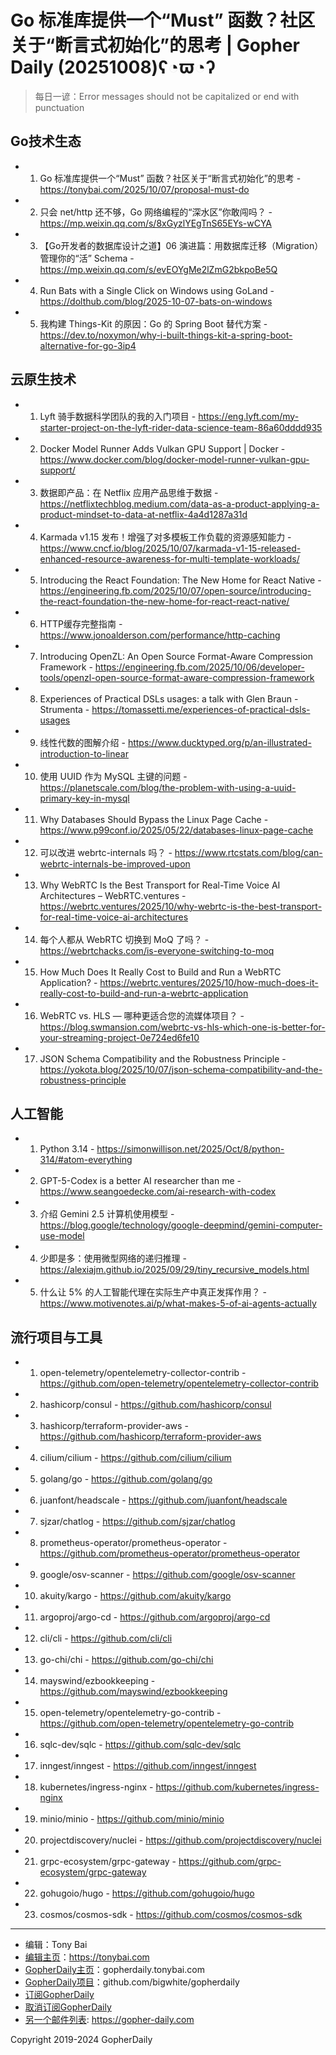 # Go 标准库提供一个“Must” 函数？社区关于“断言式初始化”的思考 | Gopher Daily (20251008)ʕ◔ϖ◔ʔ

>每日一谚：Error messages should not be capitalized or end with punctuation

## Go技术生态


- 1. Go 标准库提供一个“Must” 函数？社区关于“断言式初始化”的思考 - https://tonybai.com/2025/10/07/proposal-must-do

- 2. 只会 net/http 还不够，Go 网络编程的“深水区”你敢闯吗？ - https://mp.weixin.qq.com/s/8xGyzlYEgTnS65EYs-wCYA

- 3. 【Go开发者的数据库设计之道】06 演进篇：用数据库迁移（Migration）管理你的“活” Schema - https://mp.weixin.qq.com/s/evEOYgMe2lZmG2bkpoBe5Q

- 4. Run Bats with a Single Click on Windows using GoLand - https://dolthub.com/blog/2025-10-07-bats-on-windows

- 5. 我构建 Things-Kit 的原因：Go 的 Spring Boot 替代方案 - https://dev.to/noxymon/why-i-built-things-kit-a-spring-boot-alternative-for-go-3ip4


## 云原生技术


- 1. Lyft 骑手数据科学团队的我的入门项目 - https://eng.lyft.com/my-starter-project-on-the-lyft-rider-data-science-team-86a60dddd935

- 2. Docker Model Runner Adds Vulkan GPU Support | Docker - https://www.docker.com/blog/docker-model-runner-vulkan-gpu-support/

- 3. 数据即产品：在 Netflix 应用产品思维于数据 - https://netflixtechblog.medium.com/data-as-a-product-applying-a-product-mindset-to-data-at-netflix-4a4d1287a31d

- 4. Karmada v1.15 发布！增强了对多模板工作负载的资源感知能力 - https://www.cncf.io/blog/2025/10/07/karmada-v1-15-released-enhanced-resource-awareness-for-multi-template-workloads/

- 5. Introducing the React Foundation: The New Home for React Native - https://engineering.fb.com/2025/10/07/open-source/introducing-the-react-foundation-the-new-home-for-react-react-native/

- 6. HTTP缓存完整指南 - https://www.jonoalderson.com/performance/http-caching

- 7. Introducing OpenZL: An Open Source Format-Aware Compression Framework - https://engineering.fb.com/2025/10/06/developer-tools/openzl-open-source-format-aware-compression-framework

- 8. Experiences of Practical DSLs usages: a talk with Glen Braun - Strumenta - https://tomassetti.me/experiences-of-practical-dsls-usages

- 9. 线性代数的图解介绍 - https://www.ducktyped.org/p/an-illustrated-introduction-to-linear

- 10. 使用 UUID 作为 MySQL 主键的问题 - https://planetscale.com/blog/the-problem-with-using-a-uuid-primary-key-in-mysql

- 11. Why Databases Should Bypass the Linux Page Cache - https://www.p99conf.io/2025/05/22/databases-linux-page-cache

- 12. 可以改进 webrtc-internals 吗？ - https://www.rtcstats.com/blog/can-webrtc-internals-be-improved-upon

- 13. Why WebRTC Is the Best Transport for Real-Time Voice AI Architectures – WebRTC.ventures - https://webrtc.ventures/2025/10/why-webrtc-is-the-best-transport-for-real-time-voice-ai-architectures

- 14. 每个人都从 WebRTC 切换到 MoQ 了吗？ - https://webrtchacks.com/is-everyone-switching-to-moq

- 15. How Much Does It Really Cost to Build and Run a WebRTC Application? - https://webrtc.ventures/2025/10/how-much-does-it-really-cost-to-build-and-run-a-webrtc-application

- 16. WebRTC vs. HLS — 哪种更适合您的流媒体项目？ - https://blog.swmansion.com/webrtc-vs-hls-which-one-is-better-for-your-streaming-project-0e724ed6fe10

- 17. JSON Schema Compatibility and  the Robustness Principle - https://yokota.blog/2025/10/07/json-schema-compatibility-and-the-robustness-principle


## 人工智能


- 1. Python 3.14 - https://simonwillison.net/2025/Oct/8/python-314/#atom-everything

- 2. GPT-5-Codex is a better AI researcher than me - https://www.seangoedecke.com/ai-research-with-codex

- 3. 介绍 Gemini 2.5 计算机使用模型 - https://blog.google/technology/google-deepmind/gemini-computer-use-model

- 4. 少即是多：使用微型网络的递归推理 - https://alexiajm.github.io/2025/09/29/tiny_recursive_models.html

- 5. 什么让 5% 的人工智能代理在实际生产中真正发挥作用？ - https://www.motivenotes.ai/p/what-makes-5-of-ai-agents-actually


## 流行项目与工具


- 1. open-telemetry/opentelemetry-collector-contrib - https://github.com/open-telemetry/opentelemetry-collector-contrib

- 2. hashicorp/consul - https://github.com/hashicorp/consul

- 3. hashicorp/terraform-provider-aws - https://github.com/hashicorp/terraform-provider-aws

- 4. cilium/cilium - https://github.com/cilium/cilium

- 5. golang/go - https://github.com/golang/go

- 6. juanfont/headscale - https://github.com/juanfont/headscale

- 7. sjzar/chatlog - https://github.com/sjzar/chatlog

- 8. prometheus-operator/prometheus-operator - https://github.com/prometheus-operator/prometheus-operator

- 9. google/osv-scanner - https://github.com/google/osv-scanner

- 10. akuity/kargo - https://github.com/akuity/kargo

- 11. argoproj/argo-cd - https://github.com/argoproj/argo-cd

- 12. cli/cli - https://github.com/cli/cli

- 13. go-chi/chi - https://github.com/go-chi/chi

- 14. mayswind/ezbookkeeping - https://github.com/mayswind/ezbookkeeping

- 15. open-telemetry/opentelemetry-go-contrib - https://github.com/open-telemetry/opentelemetry-go-contrib

- 16. sqlc-dev/sqlc - https://github.com/sqlc-dev/sqlc

- 17. inngest/inngest - https://github.com/inngest/inngest

- 18. kubernetes/ingress-nginx - https://github.com/kubernetes/ingress-nginx

- 19. minio/minio - https://github.com/minio/minio

- 20. projectdiscovery/nuclei - https://github.com/projectdiscovery/nuclei

- 21. grpc-ecosystem/grpc-gateway - https://github.com/grpc-ecosystem/grpc-gateway

- 22. gohugoio/hugo - https://github.com/gohugoio/hugo

- 23. cosmos/cosmos-sdk - https://github.com/cosmos/cosmos-sdk


----

- 编辑：Tony Bai
- [编辑主页](https://tonybai.com)：https://tonybai.com
- [GopherDaily主页](https://gopherdaily.tonybai.com)：gopherdaily.tonybai.com
- [GopherDaily项目](https://github.com/bigwhite/gopherdaily)：github.com/bigwhite/gopherdaily
- [订阅GopherDaily](https://gopherdaily.tonybai.com/subscribe)
- [取消订阅GopherDaily](https://gopherdaily.tonybai.com/unsubscribe)
- [另一个邮件列表](https://gopher-daily.com): https://gopher-daily.com

Copyright 2019-2024 GopherDaily
